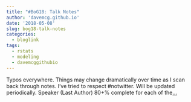 ```yaml
---
title: "#BoG18: Talk Notes"
author: 'davemcg.github.io'
date: '2018-05-08'
slug: bog18-talk-notes
categories:
  - bloglink
tags:
  - rstats
  - modeling
  - davemcggithubio
---
```


Typos everywhere. Things may change dramatically over time as I scan back through notes. I’ve tried to respect #notwitter. Will be updated periodically. Speaker (Last Author) 80+% complete for each of the[... <i class="fas fa-external-link-alt"></i>](http://davemcg.github.io/./post/bog18-notes/)

